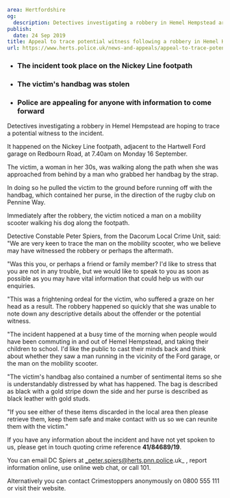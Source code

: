 ```yaml
area: Hertfordshire
og:
  description: Detectives investigating a robbery in Hemel Hempstead are hoping to trace a potential witness to the incident.
publish:
  date: 24 Sep 2019
title: Appeal to trace potential witness following a robbery in Hemel Hempstead
url: https://www.herts.police.uk/news-and-appeals/appeal-to-trace-potential-witness-following-a-robbery-in-hemel-hempstead-0809pr
```

* ### The incident took place on the Nickey Line footpath

 * ### The victim's handbag was stolen

 * ### Police are appealing for anyone with information to come forward

Detectives investigating a robbery in Hemel Hempstead are hoping to trace a potential witness to the incident.

It happened on the Nickey Line footpath, adjacent to the Hartwell Ford garage on Redbourn Road, at 7.40am on Monday 16 September.

The victim, a woman in her 30s, was walking along the path when she was approached from behind by a man who grabbed her handbag by the strap.

In doing so he pulled the victim to the ground before running off with the handbag, which contained her purse, in the direction of the rugby club on Pennine Way.

Immediately after the robbery, the victim noticed a man on a mobility scooter walking his dog along the footpath.

Detective Constable Peter Spiers, from the Dacorum Local Crime Unit, said: "We are very keen to trace the man on the mobility scooter, who we believe may have witnessed the robbery or perhaps the aftermath.

"Was this you, or perhaps a friend or family member? I'd like to stress that you are not in any trouble, but we would like to speak to you as soon as possible as you may have vital information that could help us with our enquiries.

"This was a frightening ordeal for the victim, who suffered a graze on her head as a result. The robbery happened so quickly that she was unable to note down any descriptive details about the offender or the potential witness.

"The incident happened at a busy time of the morning when people would have been commuting in and out of Hemel Hempstead, and taking their children to school. I'd like the public to cast their minds back and think about whether they saw a man running in the vicinity of the Ford garage, or the man on the mobility scooter.

"The victim's handbag also contained a number of sentimental items so she is understandably distressed by what has happened. The bag is described as black with a gold stripe down the side and her purse is described as black leather with gold studs.

"If you see either of these items discarded in the local area then please retrieve them, keep them safe and make contact with us so we can reunite them with the victim."

If you have any information about the incident and have not yet spoken to us, please get in touch quoting crime reference **41/84689/19**.

You can email DC Spiers at _peter.spiers@herts.pnn.police.uk_ , report information online, use online web chat, or call 101.

Alternatively you can contact Crimestoppers anonymously on 0800 555 111 or visit their website.
